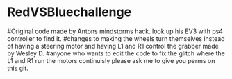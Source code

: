 ﻿# RedVSBluechallenge
#Original code made by Antons mindstorms hack. look up his EV3 with ps4 controller to find it.
#changes to making the wheels turn themselves instead of having a steering motor and having L1 and R1 control the grabber made by Wesley D.
#anyone who wants to edit the code to fix the glitch where the L1 and R1 run the motors continuisly please ask me to give you perms on this git.
